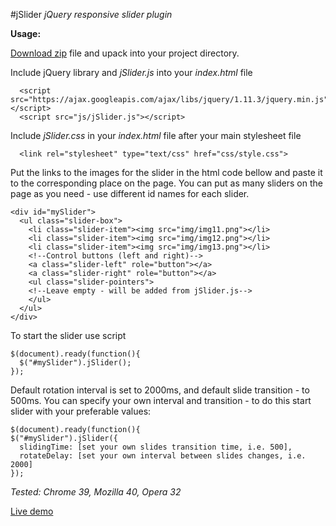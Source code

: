 #jSlider
*jQuery responsive slider plugin*

**Usage:**

[Download zip](https://github.com/yuittti/yuittti.github.io/blob/master/jslider/download/jSlider.zip?raw=true) file and upack into your project directory.

Include jQuery library and *jSlider.js* into your *index.html* file

      <script src="https://ajax.googleapis.com/ajax/libs/jquery/1.11.3/jquery.min.js"></script>
      <script src="js/jSlider.js"></script>

Include *jSlider.css* in your *index.html* file after your main stylesheet file

      <link rel="stylesheet" type="text/css" href="css/style.css">

Put the links to the images for the slider in the html code bellow and paste it to the corresponding place on the
page. You can put as many sliders on the page as you need - use different id names for each slider.

    <div id="mySlider">
      <ul class="slider-box">
        <li class="slider-item"><img src="img/img11.png"></li>
        <li class="slider-item"><img src="img/img12.png"></li>
        <li class="slider-item"><img src="img/img13.png"></li>
        <!--Control buttons (left and right)-->
        <a class="slider-left" role="button"></a>
        <a class="slider-right" role="button"></a>
        <ul class="slider-pointers">
        <!--Leave empty - will be added from jSlider.js-->
        </ul>
      </ul>
    </div>

To start the slider use script

    $(document).ready(function(){
      $("#mySlider").jSlider();
    });

Default rotation interval is set to 2000ms, and default slide transition - to 500ms.
You can specify your own interval and transition - to do this start slider with your preferable values:

    $(document).ready(function(){
    $("#mySlider").jSlider({
      slidingTime: [set your own slides transition time, i.e. 500],
      rotateDelay: [set your own interval between slides changes, i.e. 2000]
    });

*Tested: Chrome 39, Mozilla 40, Opera 32*

[Live demo](http://yuittti.github.io/jslider/)
